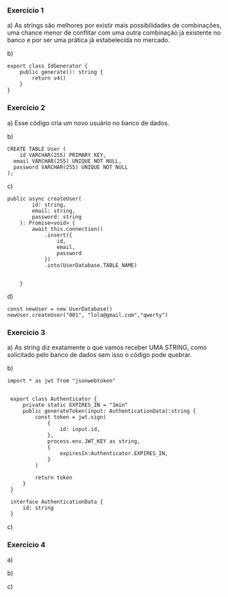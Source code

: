 ### Exercício 1
a) As strings são melhores por existir mais possibilidades de combinações, uma chance menor de conflitar com uma outra combinação já existente no banco e por ser uma prática
já estabelecida no mercado.

b) 
```
export class IdGenerator {
    public generate(): string {
        return v4()
    }
}
```

### Exercício 2
a) Esse código cria um novo usuário no banco de dados.

b) 
```
CREATE TABLE User (
	id VARCHAR(255) PRIMARY KEY, 
  email VARCHAR(255) UNIQUE NOT NULL, 
  password VARCHAR(255) UNIQUE NOT NULL
);
```

c) 
```
public async createUser(
        id: string,
        email: string,
        password: string
    ): Promise<void> {
        await this.connection()
            .insert({
                id,
                email,
                password
            })
            .into(UserDatabase.TABLE_NAME)


    }
```

d) 
```
const newUser = new UserDatabase()
newUser.createUser("001", "lola@gmail.com","qwerty")
```


### Exercício 3
a) As string diz exatamente o que vamos receber UMA STRING, como solicitado pelo banco de dados sem isso o código pode quebrar.

b) 
```
import * as jwt from "jsonwebtoken"


 export class Authenticator {
     private static EXPIRES_IN = "1min"
     public generateToken(input: AuthenticationData):string {
         const token = jwt.sign(
             {
                 id: input.id,
             },
             process.env.JWT_KEY as string,
             {
                 expiresIn:Authenticator.EXPIRES_IN,
             }
         )

         return token
     }
 }

 interface AuthenticationData {
     id: string
 }
```

c) 

### Exercício 4
a) 

b) 

c) 

